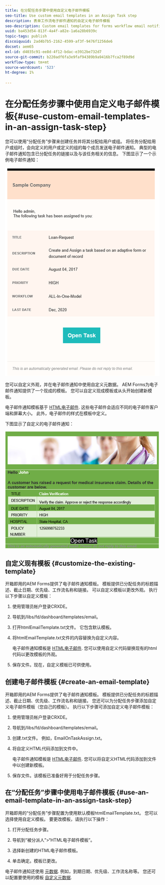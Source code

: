 ```yaml
---
title: 在分配任务步骤中使用自定义电子邮件模板
seo-title: Use custom email templates in an Assign Task step
description: 表单工作流电子邮件通知的自定义电子邮件模板
seo-description: Custom email templates for forms workflow email notifications
uuid: ba453d54-813f-4a4f-a82e-1a6a28b6939c
topic-tags: publish
discoiquuid: 2ad4b7b5-2162-4599-af3f-9476f1256de6
docset: aem65
exl-id: d4035c91-ee8d-4f12-bdac-e3912be732d7
source-git-commit: b220adf6fa3e9faf94389b9a9416b7fca2f89d9d
workflow-type: tm+mt
source-wordcount: '523'
ht-degree: 1%

---
```


# 在分配任务步骤中使用自定义电子邮件模板{#use-custom-email-templates-in-an-assign-task-step}

您可以使用“分配任务”步骤来创建任务并将其分配给用户或组。 将任务分配给用户或组时，会向定义的用户或定义的组的每个成员发送电子邮件通知。 典型的电子邮件通知包含已分配任务的链接以及与该任务相关的信息。 下图显示了一个示例电子邮件通知：

![使用现成模板发送电子邮件通知](do-not-localize/default_email_template_new.png)

您可以自定义外观，并在电子邮件通知中使用自定义元数据。 AEM Forms为电子邮件通知提供了一个现成的模板。 您可以自定义现成模板或从头开始创建新模板。

电子邮件通知模板基于 [HTML电子邮件](https://en.wikipedia.org/wiki/HTML_email). 这些电子邮件会适应不同的电子邮件客户端和屏幕大小。 此外，电子邮件的样式在模板中定义。

下图显示了自定义的电子邮件通知：

![使用自定义模板的电子邮件通知](do-not-localize/customized-email.png)

## 自定义现有模板 {#customize-the-existing-template}

开箱即用的AEM Forms提供了电子邮件通知模板。 模板提供已分配任务的标题描述、截止日期、优先级、工作流名称和链接。 可以自定义模板以更改外观。 执行以下步骤以自定义模板：

1. 使用管理员帐户登录CRXDE。

1. 导航到/libs/fd/dashboard/templates/email。

1. 打开htmlEmailTemplate.txt文件。 它包含默认模板。

1. 将htmlEmailTemplate.txt文件的内容替换为自定义内容。

   电子邮件通知模板是 [HTML电子邮件](https://en.wikipedia.org/wiki/HTML_email). 您可以使用自定义代码替换现有的html代码以更改模板的外观。

1. 保存文件。现在，自定义模板已可供使用。

## 创建电子邮件模板 {#create-an-email-template}

开箱即用的AEM Forms提供了电子邮件通知模板。 模板提供已分配任务的标题描述、截止日期、优先级、工作流名称和链接。 您还可以为分配任务步骤添加自定义电子邮件模板（您自己的模板）。 执行以下步骤可添加自定义电子邮件模板：

1. 使用管理员帐户登录CRXDE。

1. 导航到/libs/fd/dashboard/templates/email。

1. 创建.txt文件。 例如，EmailOnTaskAssign.txt。

1. 将自定义HTML代码添加到文件中。

   电子邮件通知模板是 [HTML电子邮件](https://en.wikipedia.org/wiki/HTML_email). 您可以将自定义HTML代码添加到文件中以创建新模板。

1. 保存文件。该模板已准备好用于分配任务步骤。

## 在“分配任务”步骤中使用电子邮件模板 {#use-an-email-template-in-an-assign-task-step}

开箱即用的“分配任务”步骤配置为使用默认模板htmlEmailTemplate.txt。 您可以选择使用自定义模板。 要更改模板，请执行以下操作：

1. 打开分配任务步骤。

1. 导航到“被分派人”>“HTML电子邮件模板”。

1. 选择新创建的HTML电子邮件模板。

1. 单击确定。模板已更改。

电子邮件通知还使用 [元数据](../../forms/using/use-metadata-in-email-notifications.md). 例如，到期日期、优先级、工作流名称等。 您还可以配置要使用的模板 [自定义元数据](../../forms/using/use-metadata-in-email-notifications.md#using-custom-metadata-in-an-email-notification).

